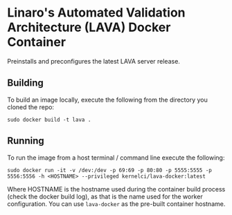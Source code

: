 # Linaro's Automated Validation Architecture (LAVA) Docker Container
Preinstalls and preconfigures the latest LAVA server release.

## Building
To build an image locally, execute the following from the directory you cloned the repo:

```
sudo docker build -t lava .
```

## Running
To run the image from a host terminal / command line execute the following:

```
sudo docker run -it -v /dev:/dev -p 69:69 -p 80:80 -p 5555:5555 -p 5556:5556 -h <HOSTNAME> --privileged kernelci/lava-docker:latest
```
Where HOSTNAME is the hostname used during the container build process (check the docker build log), as that is the name used for the worker configuration. You can use `lava-docker` as the pre-built container hostname.
